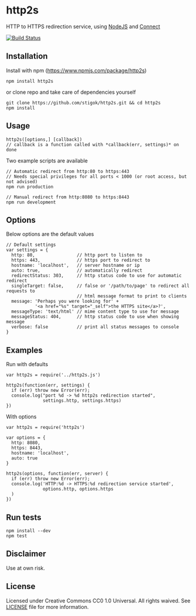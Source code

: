 # http2s
HTTP to HTTPS redirection service, using [NodeJS](http://nodejs.org) and
[Connect](http://senchalabs.github.com/connect)

[![Build Status](https://travis-ci.org/stigok/http2s.svg)](https://travis-ci.org/stigok/http2s)

## Installation
Install with npm (https://www.npmjs.com/package/http2s)

    npm install http2s

or clone repo and take care of dependencies yourself

    git clone https://github.com/stigok/http2s.git && cd http2s
    npm install

## Usage

    http2s([options,] [callback])
    // callback is a function called with *callback(err, settings)* on done

Two example scripts are available

    // Automatic redirect from http:80 to https:443
    // Needs special privileges for all ports < 1000 (or root access, but not advised)
    npm run production

    // Manual redirect from http:8080 to https:8443
    npm run development

## Options

  Below options are the default values

    // Default settings
    var settings = {
      http: 80,                // http port to listen to
      https: 443,              // https port to redirect to
      hostname: 'localhost',   // server hostname or ip
      auto: true,              // automatically redirect
      redirectStatus: 303,     // http status code to use for automatic redirect
      singleTarget: false,     // false or '/path/to/page' to redirect all requests to
                               // html message format to print to clients
      message: 'Perhaps you were looking for' +
               '<a href="%s" target="_self">the HTTPS site</a>?',
      messageType: 'text/html' // mime content type to use for message
      messageStatus: 404,      // http status code to use when showing message
      verbose: false           // print all status messages to console
    }

## Examples

Run with defaults

    var http2s = require('../http2s.js')

    http2s(function(err, settings) {
      if (err) throw new Error(err);
      console.log("port %d -> %d http2s redirection started",
                  settings.http, settings.https)
    })

With options

    var http2s = require('http2s')

    var options = {
      http: 8080,
      https: 8443,
      hostname: 'localhost',
      auto: true
    }

    http2s(options, function(err, server) {
      if (err) throw new Error(err);
      console.log('HTTP:%d -> HTTPS:%d redirection service started',
                  options.http, options.https
      )
    })

## Run tests

    npm install --dev
    npm test

## Disclaimer

Use at own risk.

## License

Licensed under Creative Commons CC0 1.0 Universal. All rights waived.
See [LICENSE](https://github.com/stigok/http2s/blob/master/LICENSE) file
for more information.
